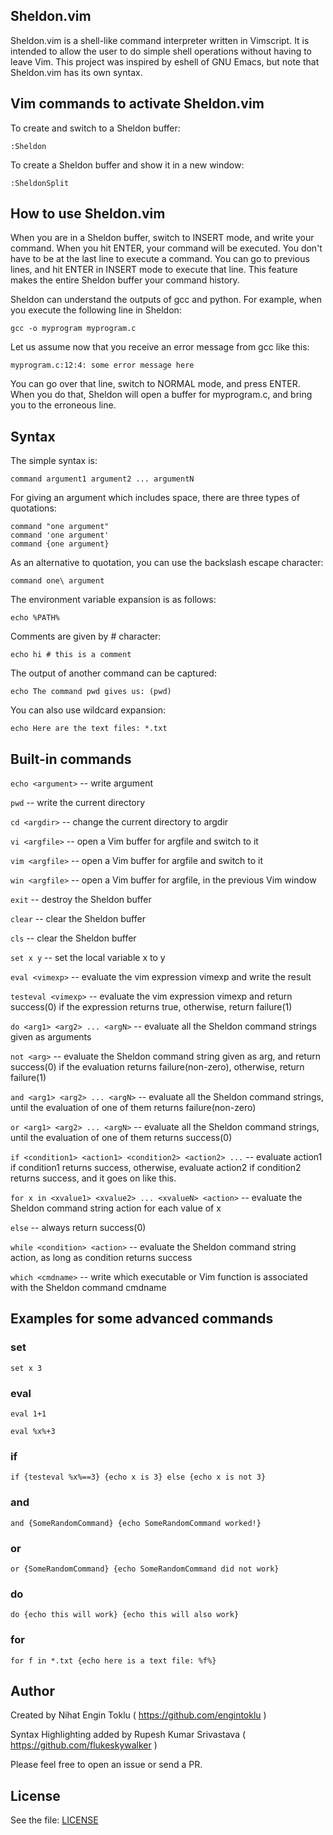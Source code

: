 ## Sheldon.vim

Sheldon.vim is a shell-like command interpreter written in Vimscript.
It is intended to allow the user to do simple shell operations without having to leave Vim.
This project was inspired by eshell of GNU Emacs, but note that Sheldon.vim has its own syntax.

## Vim commands to activate Sheldon.vim

To create and switch to a Sheldon buffer:

    :Sheldon

To create a Sheldon buffer and show it in a new window:

    :SheldonSplit

## How to use Sheldon.vim
When you are in a Sheldon buffer, switch to INSERT mode, and write your command.
When you hit ENTER, your command will be executed.
You don't have to be at the last line to execute a command.
You can go to previous lines, and hit ENTER in INSERT mode to execute that line.
This feature makes the entire Sheldon buffer your command history.

Sheldon can understand the outputs of gcc and python.
For example, when you execute the following line in Sheldon:

    gcc -o myprogram myprogram.c

Let us assume now that you receive an error message from gcc like this:

    myprogram.c:12:4: some error message here

You can go over that line, switch to NORMAL mode, and press ENTER.
When you do that, Sheldon will open a buffer for myprogram.c, and bring you to the erroneous line.

## Syntax

The simple syntax is:

    command argument1 argument2 ... argumentN

For giving an argument which includes space, there are three types of quotations:

    command "one argument"
    command 'one argument'
    command {one argument}

As an alternative to quotation, you can use the backslash escape character:

    command one\ argument

The environment variable expansion is as follows:

    echo %PATH%

Comments are given by # character:

    echo hi # this is a comment

The output of another command can be captured:

    echo The command pwd gives us: (pwd)

You can also use wildcard expansion:

    echo Here are the text files: *.txt

## Built-in commands

`echo <argument>` -- write argument

`pwd` -- write the current directory

`cd <argdir>` -- change the current directory to argdir

`vi <argfile>` -- open a Vim buffer for argfile and switch to it

`vim <argfile>` -- open a Vim buffer for argfile and switch to it

`win <argfile>` -- open a Vim buffer for argfile, in the previous Vim window

`exit` -- destroy the Sheldon buffer

`clear` -- clear the Sheldon buffer

`cls` -- clear the Sheldon buffer

`set x y` -- set the local variable x to y

`eval <vimexp>` -- evaluate the vim expression vimexp and write the result

`testeval <vimexp>` -- evaluate the vim expression vimexp and return success(0) if the expression returns true, otherwise, return failure(1)

`do <arg1> <arg2> ... <argN>` -- evaluate all the Sheldon command strings given as arguments

`not <arg>` -- evaluate the Sheldon command string given as arg, and return success(0) if the evaluation returns failure(non-zero), otherwise, return failure(1)

`and <arg1> <arg2> ... <argN>` -- evaluate all the Sheldon command strings, until the evaluation of one of them returns failure(non-zero)

`or <arg1> <arg2> ... <argN>` -- evaluate all the Sheldon command strings, until the evaluation of one of them returns success(0)

`if <condition1> <action1> <condition2> <action2> ...` -- evaluate action1 if condition1 returns success, otherwise, evaluate action2 if condition2 returns success, and it goes on like this.

`for x in <xvalue1> <xvalue2> ... <xvalueN> <action>` -- evaluate the Sheldon command string action for each value of x

`else` -- always return success(0)

`while <condition> <action>` -- evaluate the Sheldon command string action, as long as condition returns success

`which <cmdname>` -- write which executable or Vim function is associated with the Sheldon command cmdname

## Examples for some advanced commands

### set

    set x 3

### eval

    eval 1+1

    eval %x%+3

### if

    if {testeval %x%==3} {echo x is 3} else {echo x is not 3}

### and

    and {SomeRandomCommand} {echo SomeRandomCommand worked!}

### or

    or {SomeRandomCommand} {echo SomeRandomCommand did not work}

### do

    do {echo this will work} {echo this will also work}

### for

    for f in *.txt {echo here is a text file: %f%}

## Author
Created by Nihat Engin Toklu ( https://github.com/engintoklu )

Syntax Highlighting added by Rupesh Kumar Srivastava ( https://github.com/flukeskywalker )

Please feel free to open an issue or send a PR.

## License
See the file: 
[LICENSE](https://github.com/engintoklu/sheldon.vim/blob/master/LICENSE)

